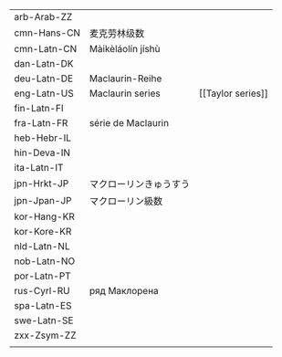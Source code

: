 | | | |
|-|-|-|
| arb-Arab-ZZ |  |  |
| cmn-Hans-CN | 麦克劳林级数 |  |
| cmn-Latn-CN | Màikèláolín jíshù |  |
| dan-Latn-DK |  |  |
| deu-Latn-DE | Maclaurin-Reihe |  |
| eng-Latn-US | Maclaurin series | [[Taylor series]] |
| fin-Latn-FI |  |  |
| fra-Latn-FR | série de Maclaurin |  |
| heb-Hebr-IL |  |  |
| hin-Deva-IN |  |  |
| ita-Latn-IT |  |  |
| jpn-Hrkt-JP | マクローリンきゅうすう |  |
| jpn-Jpan-JP | マクローリン級数 |  |
| kor-Hang-KR |  |  |
| kor-Kore-KR |  |  |
| nld-Latn-NL |  |  |
| nob-Latn-NO |  |  |
| por-Latn-PT |  |  |
| rus-Cyrl-RU | ряд Маклорена |  |
| spa-Latn-ES |  |  |
| swe-Latn-SE |  |  |
| zxx-Zsym-ZZ |  |  |
|  |  |  |
